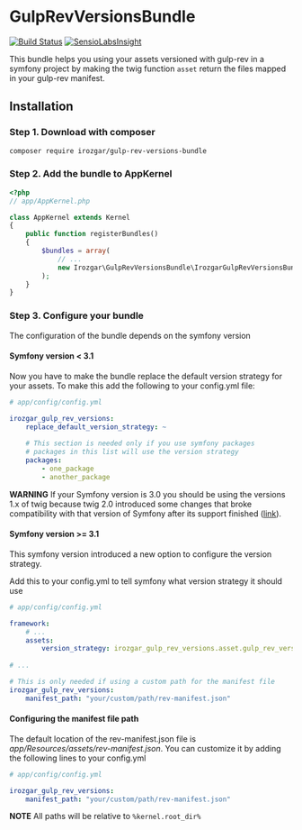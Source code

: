 GulpRevVersionsBundle  
=====================
[![Build Status](https://travis-ci.org/irozgar/gulp-rev-versions-bundle.svg?branch=master)](https://travis-ci.org/irozgar/gulp-rev-versions-bundle)
[![SensioLabsInsight](https://insight.sensiolabs.com/projects/f85b2945-53fe-4511-b3f0-ab93111b62a2/mini.png)](https://insight.sensiolabs.com/projects/f85b2945-53fe-4511-b3f0-ab93111b62a2)

This bundle helps you using your assets versioned with gulp-rev in a symfony project by
making the twig function `asset` return the files mapped in your gulp-rev manifest.

Installation
------------

### Step 1. Download with composer

```bash
composer require irozgar/gulp-rev-versions-bundle
```

### Step 2. Add the bundle to AppKernel

```php
<?php
// app/AppKernel.php

class AppKernel extends Kernel
{
    public function registerBundles()
    {
        $bundles = array(
            // ...
            new Irozgar\GulpRevVersionsBundle\IrozgarGulpRevVersionsBundle(),
        );
    }
}
```

### Step 3. Configure your bundle

The configuration of the bundle depends on the symfony version

#### Symfony version < 3.1

Now you have to make the bundle replace the default version strategy for your assets.
To make this add the following to your config.yml file:
```yml
# app/config/config.yml

irozgar_gulp_rev_versions:
    replace_default_version_strategy: ~
    
    # This section is needed only if you use symfony packages
    # packages in this list will use the version strategy
    packages:
        - one_package
        - another_package
```

**WARNING** If your Symfony version is 3.0 you should be using the versions 1.x of twig
because twig 2.0 introduced some changes that broke compatibility with that version of 
Symfony after its support finished ([link](https://github.com/symfony/symfony/issues/20284)).

#### Symfony version >= 3.1 

This symfony version introduced a new option to configure the version strategy.

Add this to your config.yml to tell symfony what version strategy it should use
```yaml
# app/config/config.yml

framework:
    # ...
    assets:
        version_strategy: irozgar_gulp_rev_versions.asset.gulp_rev_version_strategy
       
# ...

# This is only needed if using a custom path for the manifest file
irozgar_gulp_rev_versions:
    manifest_path: "your/custom/path/rev-manifest.json"
```

#### Configuring the manifest file path

The default location of the rev-manifest.json file is _app/Resources/assets/rev-manifest.json_.
You can customize it by adding the following lines to your config.yml

```yaml
# app/config/config.yml

irozgar_gulp_rev_versions:
    manifest_path: "your/custom/path/rev-manifest.json"
```

**NOTE** All paths will be relative to `%kernel.root_dir%`
